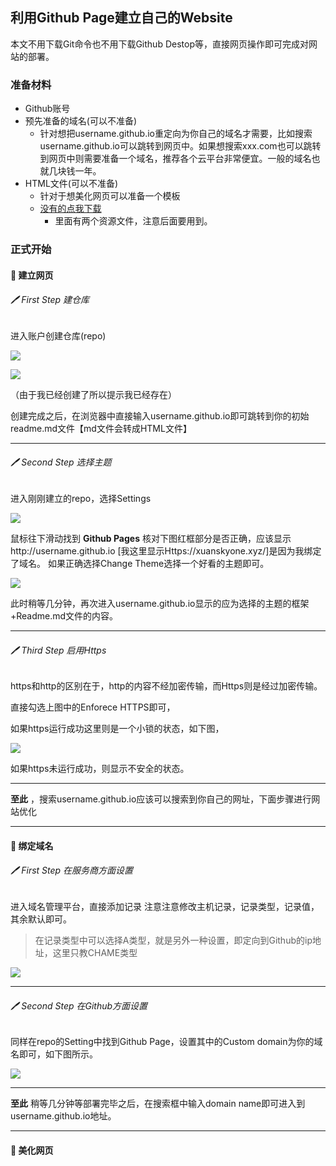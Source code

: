 ## 利用Github Page建立自己的Website

本文不用下载Git命令也不用下载Github Destop等，直接网页操作即可完成对网站的部署。

### 准备材料

- Github账号
- 预先准备的域名(可以不准备)
  - 针对想把username.github.io重定向为你自己的域名才需要，比如搜索username.github.io可以跳转到网页中。如果想搜索xxx.com也可以跳转到网页中则需要准备一个域名，推荐各个云平台非常便宜。一般的域名也就几块钱一年。
- HTML文件(可以不准备)
  - 针对于想美化网页可以准备一个模板
  - <a href="/day06/download/cors.zip">没有的点我下载</a> 
    - 里面有两个资源文件，注意后面要用到。

### 正式开始

#### :pig: 建立网页

######  :pen: First Step 建仓库

进入账户创建仓库(repo)

![](https://cdn.jsdelivr.net/gh/s1119858711/picture-host//ndata/20200328175345.png)

![](https://cdn.jsdelivr.net/gh/s1119858711/picture-host//ndata/20200328181346.png)

（由于我已经创建了所以提示我已经存在）

创建完成之后，在浏览器中直接输入username.github.io即可跳转到你的初始readme.md文件【md文件会转成HTML文件】

---

###### :pen: Second Step 选择主题

进入刚刚建立的repo，选择Settings

![](https://cdn.jsdelivr.net/gh/s1119858711/picture-host//ndata/Snipaste_2020-03-28_18-20-33.png)

鼠标往下滑动找到 **Github Pages** 核对下图红框部分是否正确，应该显示http://username.github.io [我这里显示Https://xuanskyone.xyz/]是因为我绑定了域名。 如果正确选择Change Theme选择一个好看的主题即可。

![](https://cdn.jsdelivr.net/gh/s1119858711/picture-host//ndata/20200328182425.png)

此时稍等几分钟，再次进入username.github.io显示的应为选择的主题的框架+Readme.md文件的内容。

---

###### :pen: Third Step 启用Https

https和http的区别在于，http的内容不经加密传输，而Https则是经过加密传输。

直接勾选上图中的Enforece HTTPS即可，

如果https运行成功这里则是一个小锁的状态，如下图，

![](https://cdn.jsdelivr.net/gh/s1119858711/picture-host//ndata/20200328184123.png)

如果https未运行成功，则显示不安全的状态。

---

**至此** ，搜索username.github.io应该可以搜索到你自己的网址，下面步骤进行网站优化

---

#### :pig: 绑定域名

###### :pen: First Step 在服务商方面设置

进入域名管理平台，直接添加记录 注意注意修改主机记录，记录类型，记录值，其余默认即可。

> 在记录类型中可以选择A类型，就是另外一种设置，即定向到Github的ip地址，这里只教CHAME类型

![](https://cdn.jsdelivr.net/gh/s1119858711/picture-host//ndata/20200328183502.png)

---

###### :pen: Second Step 在Github方面设置

同样在repo的Setting中找到Github Page，设置其中的Custom domain为你的域名即可，如下图所示。

![](https://cdn.jsdelivr.net/gh/s1119858711/picture-host//ndata/20200328183828.png)

---

**至此** 稍等几分钟等部署完毕之后，在搜索框中输入domain name即可进入到username.github.io地址。

---

#### :pig: 美化网页







